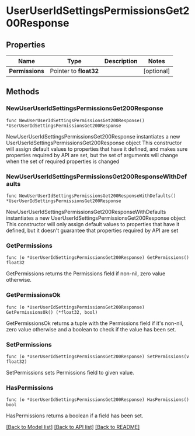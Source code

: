 # UserUserIdSettingsPermissionsGet200Response

## Properties

Name | Type | Description | Notes
------------ | ------------- | ------------- | -------------
**Permissions** | Pointer to **float32** |  | [optional] 

## Methods

### NewUserUserIdSettingsPermissionsGet200Response

`func NewUserUserIdSettingsPermissionsGet200Response() *UserUserIdSettingsPermissionsGet200Response`

NewUserUserIdSettingsPermissionsGet200Response instantiates a new UserUserIdSettingsPermissionsGet200Response object
This constructor will assign default values to properties that have it defined,
and makes sure properties required by API are set, but the set of arguments
will change when the set of required properties is changed

### NewUserUserIdSettingsPermissionsGet200ResponseWithDefaults

`func NewUserUserIdSettingsPermissionsGet200ResponseWithDefaults() *UserUserIdSettingsPermissionsGet200Response`

NewUserUserIdSettingsPermissionsGet200ResponseWithDefaults instantiates a new UserUserIdSettingsPermissionsGet200Response object
This constructor will only assign default values to properties that have it defined,
but it doesn't guarantee that properties required by API are set

### GetPermissions

`func (o *UserUserIdSettingsPermissionsGet200Response) GetPermissions() float32`

GetPermissions returns the Permissions field if non-nil, zero value otherwise.

### GetPermissionsOk

`func (o *UserUserIdSettingsPermissionsGet200Response) GetPermissionsOk() (*float32, bool)`

GetPermissionsOk returns a tuple with the Permissions field if it's non-nil, zero value otherwise
and a boolean to check if the value has been set.

### SetPermissions

`func (o *UserUserIdSettingsPermissionsGet200Response) SetPermissions(v float32)`

SetPermissions sets Permissions field to given value.

### HasPermissions

`func (o *UserUserIdSettingsPermissionsGet200Response) HasPermissions() bool`

HasPermissions returns a boolean if a field has been set.


[[Back to Model list]](../README.md#documentation-for-models) [[Back to API list]](../README.md#documentation-for-api-endpoints) [[Back to README]](../README.md)


